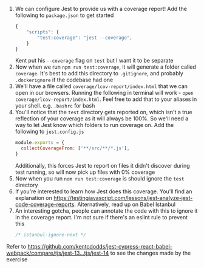 1. We can configure Jest to provide us with a coverage report! Add the following
   to `package.json` to get started
   ```js
   {
       "scripts": {
           "test:coverage": "jest --coverage",
       }
   }
   ```
   Kent put his `--coverage` flag on `test` but I want it to be separate
1. Now when we run `npm run test:coverage`, it will generate a folder called
   `coverage`. It's best to add this directory to `.gitignore`, and probably
   `.dockerignore` if the codebase had one
1. We'll have a file called `coverage/lcov-report/index.html` that we can open
   in our browsers. Running the following in terminal will work -
   `open coverage/lcov-report/index.html`. Feel free to add that to your aliases
   in your shell. e.g. `.bashrc` for bash
1. You'll notice that the `test` directory gets reported on, which isn't a true
   reflection of your coverage as it will always be 100%. So we'll need a way to
   let Jest know which folders to run coverage on. Add the following to
   `jest.config.js`
   ```js
   module.exports = {
     collectCoverageFrom: ['**/src/**/*.js'],
   }
   ```
   Additionally, this forces Jest to report on files it didn't discover during
   test running, so will now pick up files with 0% coverage
1. Now when you run `nom run test:coverage` is should ignore the `test`
   directory
1. If you're interested to learn how Jest does this coverage. You'll find an
   explanation on
   https://testingjavascript.com/lessons/jest-analyze-jest-code-coverage-reports.
   Alternatively, read up on Babel Istanbul
1. An interesting gotcha, people can annotate the code with this to ignore it in
   the coverage report. I'm not sure if there's an eslint rule to prevent this
   ```js
   /* istanbul-ignore-next */
   ```

Refer to
https://github.com/kentcdodds/jest-cypress-react-babel-webpack/compare/tjs/jest-13...tjs/jest-14
to see the changes made by the exercise
